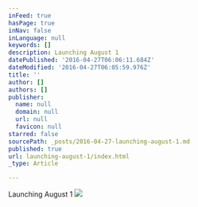 ```yaml
---
inFeed: true
hasPage: true
inNav: false
inLanguage: null
keywords: []
description: Launching August 1
datePublished: '2016-04-27T06:06:11.684Z'
dateModified: '2016-04-27T06:05:59.976Z'
title: ''
author: []
authors: []
publisher:
  name: null
  domain: null
  url: null
  favicon: null
starred: false
sourcePath: _posts/2016-04-27-launching-august-1.md
published: true
url: launching-august-1/index.html
_type: Article

---
```

Launching August 1
![](https://the-grid-user-content.s3-us-west-2.amazonaws.com/02502a6d-349c-46c3-8896-b41da41ace8c.jpg)
